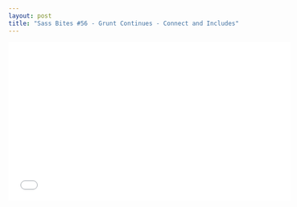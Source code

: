 ```yaml
---
layout: post
title: "Sass Bites #56 - Grunt Continues - Connect and Includes"
---
```


<iframe width='560' height='315' src='//www.youtube.com/embed/xTN6KnSdVvE' frameborder='0' allowfullscreen></iframe>
